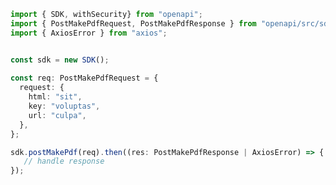 <!-- Start SDK Example Usage -->
```typescript
import { SDK, withSecurity} from "openapi";
import { PostMakePdfRequest, PostMakePdfResponse } from "openapi/src/sdk/models/operations";
import { AxiosError } from "axios";


const sdk = new SDK();
    
const req: PostMakePdfRequest = {
  request: {
    html: "sit",
    key: "voluptas",
    url: "culpa",
  },
};

sdk.postMakePdf(req).then((res: PostMakePdfResponse | AxiosError) => {
   // handle response
});
```
<!-- End SDK Example Usage -->